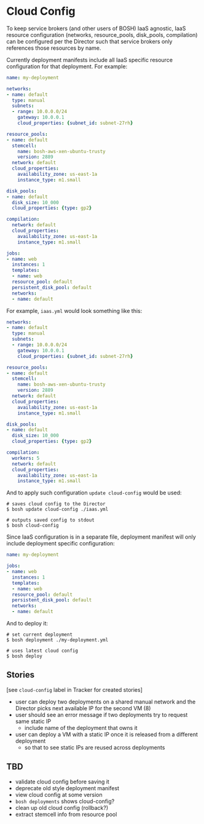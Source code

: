 # Cloud Config

To keep service brokers (and other users of BOSH) IaaS agnostic, IaaS resource configuration (networks, resource_pools, disk_pools, compilation) can be configured per the Director such that service brokers only references those resources by name.

Currently deployment manifests include all IaaS specific resource configuration for that deployment. For example:

```yaml
name: my-deployment

networks:
- name: default
  type: manual
  subnets:
  - range: 10.0.0.0/24
    gateway: 10.0.0.1
    cloud_properties: {subnet_id: subnet-27rh}

resource_pools:
- name: default
  stemcell:
  	name: bosh-aws-xen-ubuntu-trusty
  	version: 2889
  network: default
  cloud_properties:
  	availability_zone: us-east-1a
  	instance_type: m1.small

disk_pools:
- name: default
  disk_size: 10_000
  cloud_properties: {type: gp2}

compilation:
  network: default
  cloud_properties:
  	availability_zone: us-east-1a
  	instance_type: m1.small

jobs:
- name: web
  instances: 1
  templates:
  - name: web
  resource_pool: default
  persistent_disk_pool: default
  networks:
  - name: default
```

For example, `iaas.yml` would look something like this:

```yaml
networks:
- name: default
  type: manual
  subnets:
  - range: 10.0.0.0/24
    gateway: 10.0.0.1
    cloud_properties: {subnet_id: subnet-27rh}

resource_pools:
- name: default
  stemcell:
  	name: bosh-aws-xen-ubuntu-trusty
  	version: 2889
  network: default
  cloud_properties:
  	availability_zone: us-east-1a
  	instance_type: m1.small

disk_pools:
- name: default
  disk_size: 10_000
  cloud_properties: {type: gp2}

compilation:
  workers: 5
  network: default
  cloud_properties:
  	availability_zone: us-east-1a
  	instance_type: m1.small
```

And to apply such configuration `update cloud-config` would be used:

```
# saves cloud config to the Director
$ bosh update cloud-config ./iaas.yml

# outputs saved config to stdout
$ bosh cloud-config
```

Since IaaS configuration is in a separate file, deployment manifest will only include deployment specific configuration:

```yaml
name: my-deployment

jobs:
- name: web
  instances: 1
  templates:
  - name: web
  resource_pool: default
  persistent_disk_pool: default
  networks:
  - name: default
```

And to deploy it:

```
# set current deployment
$ bosh deployment ./my-deployment.yml

# uses latest cloud config
$ bosh deploy
```

## Stories

[see `cloud-config` label in Tracker for created stories]

* user can deploy two deployments on a shared manual network and the Director picks next available IP for the second VM (8)
* user should see an error message if two deployments try to request same static IP
  - include name of the deployment that owns it
* user can deploy a VM with a static IP once it is released from a different deployment
  - so that to see static IPs are reused across deployments

## TBD

* validate cloud config before saving it
* deprecate old style deployment manifest
* view cloud config at some version
* `bosh deployments` shows cloud-config?
* clean up old cloud config (rollback?)
* extract stemcell info from resource pool
